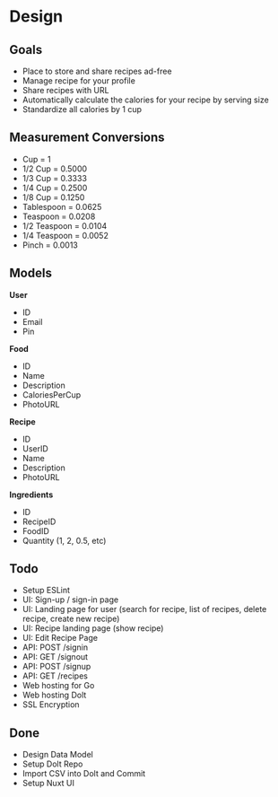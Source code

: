 # Design

## Goals

- Place to store and share recipes ad-free
- Manage recipe for your profile
- Share recipes with URL
- Automatically calculate the calories for your recipe by serving size
- Standardize all calories by 1 cup

## Measurement Conversions

- Cup = 1
- 1/2 Cup = 0.5000
- 1/3 Cup = 0.3333
- 1/4 Cup = 0.2500
- 1/8 Cup = 0.1250
- Tablespoon = 0.0625
- Teaspoon = 0.0208
- 1/2 Teaspoon = 0.0104
- 1/4 Teaspoon = 0.0052
- Pinch = 0.0013

## Models

**User**

- ID
- Email
- Pin

**Food**

- ID
- Name
- Description
- CaloriesPerCup
- PhotoURL

**Recipe**

- ID
- UserID
- Name
- Description
- PhotoURL

**Ingredients**

- ID
- RecipeID
- FoodID
- Quantity (1, 2, 0.5, etc)

## Todo

- Setup ESLint
- UI: Sign-up / sign-in page
- UI: Landing page for user (search for recipe, list of recipes, delete recipe, create new recipe)
- UI: Recipe landing page (show recipe)
- UI: Edit Recipe Page
- API: POST /signin
- API: GET /signout
- API: POST /signup
- API: GET /recipes
- Web hosting for Go
- Web hosting Dolt
- SSL Encryption

## Done

- Design Data Model
- Setup Dolt Repo
- Import CSV into Dolt and Commit
- Setup Nuxt UI